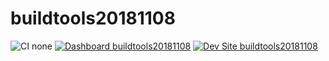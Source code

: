 # buildtools20181108

![CI none](https://img.shields.io/badge/ci-none-orange.svg)
[![Dashboard buildtools20181108](https://img.shields.io/badge/dashboard-buildtools20181108-yellow.svg)](https://dashboard.pantheon.io/sites/67c257fe-6d96-45d7-ac75-ffa269d11175#dev/code)
[![Dev Site buildtools20181108](https://img.shields.io/badge/site-buildtools20181108-blue.svg)](http://dev-buildtools20181108.pantheonsite.io/)